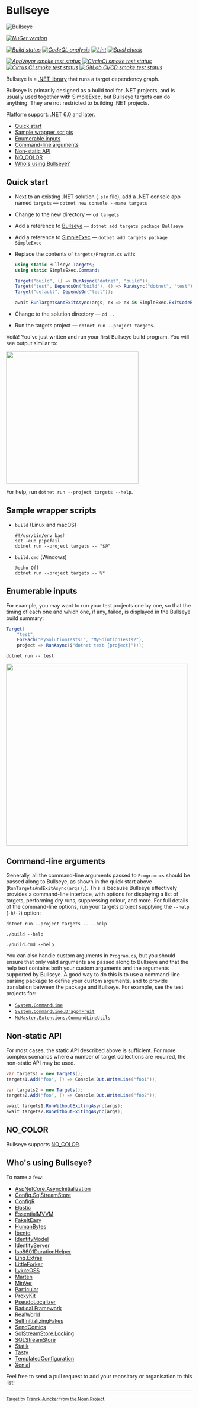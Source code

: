 # Bullseye

![Bullseye](https://raw.githubusercontent.com/adamralph/bullseye/958af18a096239e9a040ff22c5d8bf08f0fc2466/assets/bullseye.svg)

_[![NuGet version](https://img.shields.io/nuget/v/Bullseye.svg?style=flat)](https://www.nuget.org/packages/Bullseye)_

_[![Build status](https://github.com/adamralph/bullseye/workflows/.github/workflows/ci.yml/badge.svg)](https://github.com/adamralph/bullseye/actions/workflows/ci.yml?query=branch%3Amain)_
_[![CodeQL analysis](https://github.com/adamralph/bullseye/workflows/.github/workflows/codeql-analysis.yml/badge.svg)](https://github.com/adamralph/bullseye/actions/workflows/codeql-analysis.yml?query=branch%3Amain)_
_[![Lint](https://github.com/adamralph/bullseye/workflows/.github/workflows/lint.yml/badge.svg)](https://github.com/adamralph/bullseye/actions/workflows/lint.yml?query=branch%3Amain)_
_[![Spell check](https://github.com/adamralph/bullseye/workflows/.github/workflows/spell-check.yml/badge.svg)](https://github.com/adamralph/bullseye/actions/workflows/spell-check.yml?query=branch%3Amain)_

_[![AppVeyor smoke test status](https://img.shields.io/appveyor/ci/adamralph/bullseye/main.svg?logo=appveyor&label=AppVeyor)](https://ci.appveyor.com/project/adamralph/bullseye/branch/main)_
_[![CircleCI smoke test status](https://img.shields.io/circleci/build/github/adamralph/bullseye/main?logo=circleci&label=CircleCI)](https://circleci.com/gh/adamralph/bullseye/tree/main)_
_[![Cirrus CI smoke test status](https://img.shields.io/cirrus/github/adamralph/bullseye/main?logo=cirrus-ci&label=Cirrus%20CI)](https://cirrus-ci.com/github/adamralph/bullseye)_
_[![GitLab CI/CD smoke test status](https://img.shields.io/gitlab/pipeline/adamralph/bullseye/main.svg?logo=gitlab&label=GitLab+CI%2fCD)](https://gitlab.com/adamralph/bullseye/-/jobs)_

Bullseye is a [.NET library](https://www.nuget.org/packages/Bullseye) that runs a target dependency graph.

Bullseye is primarily designed as a build tool for .NET projects, and is usually used together with [SimpleExec](https://gitlab.com/adamralph/simple-exec), but Bullseye targets can do anything. They are not restricted to building .NET projects.

Platform support: [.NET 6.0 and later](https://docs.microsoft.com/en-us/dotnet/standard/net-standard).

<!-- spell-checker:disable -->
- [Quick start](#quick-start)
- [Sample wrapper scripts](#sample-wrapper-scripts)
- [Enumerable inputs](#enumerable-inputs)
- [Command-line arguments](#command-line-arguments)
- [Non-static API](#non-static-api)
- [NO\_COLOR](#no_color)
- [Who's using Bullseye?](#whos-using-bullseye)
<!-- spell-checker:enable -->

## Quick start

- Next to an existing .NET solution (`.sln` file), add a .NET console app named `targets` — `dotnet new console --name targets`
- Change to the new directory — `cd targets`
- Add a reference to [Bullseye](https://www.nuget.org/packages/Bullseye) — `dotnet add targets package Bullseye`
- Add a reference to [SimpleExec](https://www.nuget.org/packages/SimpleExeNew) — `dotnet add targets package SimpleExec`
- Replace the contents of `targets/Program.cs` with:

  ```c#
  using static Bullseye.Targets;
  using static SimpleExec.Command;

  Target("build", () => RunAsync("dotnet", "build"));
  Target("test", DependsOn("build"), () => RunAsync("dotnet", "test"));
  Target("default", DependsOn("test"));

  await RunTargetsAndExitAsync(args, ex => ex is SimpleExec.ExitCodeException);
  ```

- Change to the solution directory — `cd ..`
- Run the targets project — `dotnet run --project targets`.

Voilà! You've just written and run your first Bullseye build program. You will see output similar to:

<img src="https://user-images.githubusercontent.com/677704/147760642-36018691-4710-41be-bd65-5dcfac121fc5.png" width="357px" />

For help, run `dotnet run --project targets --help`.

## Sample wrapper scripts

- `build` (Linux and macOS)

  ```shell
  #!/usr/bin/env bash
  set -euo pipefail
  dotnet run --project targets -- "$@"
  ```

- `build.cmd` (Windows)

  ```batchfile
  @echo Off
  dotnet run --project targets -- %*
  ```

## Enumerable inputs

For example, you may want to run your test projects one by one, so that the timing of each one and which one, if any, failed, is displayed in the Bullseye build summary:

```c#
Target(
    "test",
    ForEach("MySolutionTests1", "MySolutionTests2"),
    project => RunAsync($"dotnet test {project}")));
```

```shell
dotnet run -- test
```

<img src="https://user-images.githubusercontent.com/677704/147761855-76d3a77a-4342-4b00-913b-a52188a65793.png" width="491px" />

## Command-line arguments

Generally, all the command-line arguments passed to `Program.cs` should be passed along to Bullseye, as shown in the quick start above (`RunTargetsAndExitAsync(args);`). This is because Bullseye effectively provides a command-line interface, with options for displaying a list of targets, performing dry runs, suppressing colour, and more. For full details of the command-line options, run your targets project supplying the `--help` (`-h`/`-?`) option:

```shell
dotnet run --project targets -- --help
```

```shell
./build --help
```

```batchfile
./build.cmd --help
```

You can also handle custom arguments in `Program.cs`, but you should ensure that only valid arguments are passed along to Bullseye and that the help text contains both your custom arguments and the arguments supported by Bullseye. A good way to do this is to use a command-line parsing package to define your custom arguments, and to provide translation between the package and Bullseye. For example, see the test projects for:

- [`System.CommandLine`](BullseyeSmokeTester.CommandLine/Program.cs)
- [`System.CommandLine.DragonFruit`](BullseyeSmokeTester.DragonFruit/Program.cs)
- [`McMaster.Extensions.CommandLineUtils`](BullseyeSmokeTester.McMaster/Program.cs)

## Non-static API

For most cases, the static API described above is sufficient. For more complex scenarios where a number of target collections are required, the non-static API may be used.

```c#
var targets1 = new Targets();
targets1.Add("foo", () => Console.Out.WriteLine("foo1"));

var targets2 = new Targets();
targets2.Add("foo", () => Console.Out.WriteLine("foo2"));

await targets1.RunWithoutExitingAsync(args);
await targets2.RunWithoutExitingAsync(args);
```

## NO_COLOR

Bullseye supports [NO_COLOR](https://no-color.org/).

## Who's using Bullseye?

To name a few:

- [AspNetCore.AsyncInitialization](https://github.com/thomaslevesque/AspNetCore.AsyncInitialization)
- [Config.SqlStreamStore](https://github.com/Erwinvandervalk/Config.SqlStreamStore)
- [ConfigR](https://github.com/config-r)
- [Elastic](https://github.com/elastic)
- [EssentialMVVM](https://github.com/thomaslevesque/EssentialMVVM)
- [FakeItEasy](https://github.com/FakeItEasy)
- [HumanBytes](https://github.com/thomaslevesque/HumanBytes)
- [Ibento](https://github.com/pgermishuys/Ibento)
- [IdentityModel](https://github.com/IdentityModel)
- [IdentityServer](https://github.com/IdentityServer)
- [Iso8601DurationHelper](https://github.com/thomaslevesque/Iso8601DurationHelper)
- [Linq.Extras](https://github.com/thomaslevesque/Linq.Extras)
- [LittleForker](https://github.com/damianh/LittleForker)
- [LykkeOSS](https://github.com/LykkeOSS)
- [Marten](https://github.com/JasperFx/marten)
- [MinVer](https://github.com/adamralph/minver)
- [Particular](https://github.com/Particular)
- [ProxyKit](https://github.com/damianh/ProxyKit)
- [PseudoLocalizer](https://github.com/bymyslf/PseudoLocalizer)
- [Radical Framework](https://github.com/RadicalFx)
- [RealWorld](https://github.com/gothinkster/aspnetcore-realworld-example-app)
- [SelfInitializingFakes](https://github.com/blairconrad/SelfInitializingFakes)
- [SendComics](https://github.com/blairconrad/SendComics)
- [SqlStreamStore.Locking](https://github.com/Erwinvandervalk/SqlStreamStore.Locking)
- [SQLStreamStore](https://github.com/SQLStreamStore)
- [Statik](https://github.com/pauldotknopf/statik)
- [Tasty](https://github.com/xenial-io/Tasty)
- [TemplatedConfiguration](https://github.com/Erwinvandervalk/TemplatedConfiguration)
- [Xenial](https://github.com/xenial-io)

Feel free to send a pull request to add your repository or organisation to this list!

---

<sub>[Target](https://thenounproject.com/term/target/345443) by [Franck Juncker](https://thenounproject.com/franckjuncker/) from [the Noun Project](https://thenounproject.com/).</sub>
